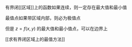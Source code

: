 
有界闭[[区域]]上的函数如果连续，则一定存在最大值和最小值

最值点如果带区域内部，则必为极值点

但是 $z=f(x,y)$ 的最大值和最小值点，可以在边界上


[[求有界闭区域上的最值方法]]
